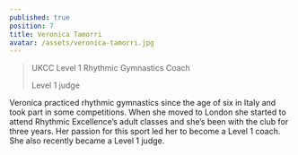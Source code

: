 ```yaml
---
published: true
position: 7
title: Veronica Tamorri
avatar: /assets/veronica-tamorri.jpg
---
```


> UKCC Level 1 Rhythmic Gymnastics Coach
>
> Level 1 judge

Veronica practiced rhythmic gymnastics since the age of six in Italy and took
part in some competitions. When she moved to London she started to attend
Rhythmic Excellence’s adult classes and she’s been with the club for three
years. Her passion for this sport led her to become a Level 1 coach.
She also recently became a Level 1 judge.

